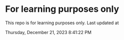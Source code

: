 # For learning purposes only
This repo is for learning purposes only.
Last updated at

Thursday, December 21, 2023 8:41:22 PM

